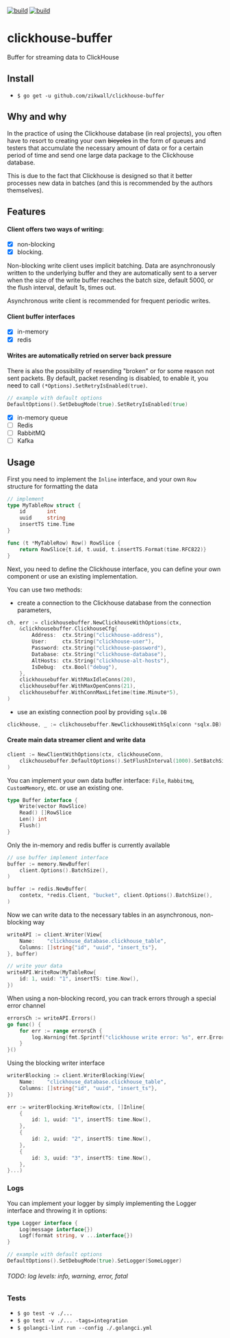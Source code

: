 [![build](https://github.com/zikwall/clickhouse-buffer/workflows/build_and_tests/badge.svg)](https://github.com/zikwall/clickhouse-buffer/actions)
[![build](https://github.com/zikwall/clickhouse-buffer/workflows/golangci_lint/badge.svg)](https://github.com/zikwall/clickhouse-buffer/actions)

# clickhouse-buffer
Buffer for streaming data to ClickHouse

## Install

- `$ go get -u github.com/zikwall/clickhouse-buffer`

## Why and why

In the practice of using the Clickhouse database (in real projects), 
you often have to resort to creating your own ~~bicycles~~ in the form of queues 
and testers that accumulate the necessary amount of data or for a certain period of time 
and send one large data package to the Clickhouse database.

This is due to the fact that Clickhouse is designed so that it better processes new data in batches 
(and this is recommended by the authors themselves).

## Features

#### Client offers two ways of writing: 

- [x] non-blocking 
- [x] blocking.

Non-blocking write client uses implicit batching. 
Data are asynchronously written to the underlying buffer and they are automatically sent to a server 
when the size of the write buffer reaches the batch size, default 5000, or the flush interval, 
default 1s, times out.

Asynchronous write client is recommended for frequent periodic writes.

#### Client buffer interfaces

- [x] in-memory
- [x] redis

#### Writes are automatically retried on server back pressure

There is also the possibility of resending "broken" or for some reason not sent packets. 
By default, packet resending is disabled, to enable it, you need to call `(*Options).SetRetryIsEnabled(true)`.

```go
// example with default options
DefaultOptions().SetDebugMode(true).SetRetryIsEnabled(true)
```

- [x] in-memory queue
- [ ] Redis
- [ ] RabbitMQ
- [ ] Kafka

## Usage

First you need to implement the `Inline` interface, and your own `Row` structure for formatting the data

```go
// implement
type MyTableRow struct {
	id       int
	uuid     string
	insertTS time.Time
}

func (t *MyTableRow) Row() RowSlice {
	return RowSlice{t.id, t.uuid, t.insertTS.Format(time.RFC822)}
}
```

Next, you need to define the Clickhouse interface, you can define your own component or use an existing implementation.

You can use two methods:
 - create a connection to the Clickhouse database from the connection parameters,

```go
ch, err := clickhousebuffer.NewClickhouseWithOptions(ctx,
    &clickhousebuffer.ClickhouseCfg{
        Address:  ctx.String("clickhouse-address"),
        User:     ctx.String("clickhouse-user"),
        Password: ctx.String("clickhouse-password"),
        Database: ctx.String("clickhouse-database"),
        AltHosts: ctx.String("clickhouse-alt-hosts"),
        IsDebug:  ctx.Bool("debug"),
    },
    clickhousebuffer.WithMaxIdleConns(20),
    clickhousebuffer.WithMaxOpenConns(21),
    clickhousebuffer.WithConnMaxLifetime(time.Minute*5),
)
```

- use an existing connection pool by providing `sqlx.DB`

```go
clickhouse, _ := clikchousebuffer.NewClickhouseWithSqlx(conn *sqlx.DB)
```

#### Create main data streamer client and write data

```go
client := NewClientWithOptions(ctx, clickhouseConn,
    clikchousebuffer.DefaultOptions().SetFlushInterval(1000).SetBatchSize(5000),
)
```

You can implement your own data buffer interface: `File`, `Rabbitmq`, `CustomMemory`, etc. or use an existing one. 

```go
type Buffer interface {
	Write(vector RowSlice)
	Read() []RowSlice
	Len() int
	Flush()
}
```

Only the in-memory and redis buffer is currently available

```go
// use buffer implement interface
buffer := memory.NewBuffer(
	client.Options().BatchSize(),
)
```

```go
buffer := redis.NewBuffer(
	contetx, *redis.Client, "bucket", client.Options().BatchSize(),
)
```

Now we can write data to the necessary tables in an asynchronous, non-blocking way

```go
writeAPI := client.Writer(View{
    Name:    "clickhouse_database.clickhouse_table", 
    Columns: []string{"id", "uuid", "insert_ts"},
}, buffer)

// write your data
writeAPI.WriteRow(MyTableRow{
    id: 1, uuid: "1", insertTS: time.Now(),
})
```

When using a non-blocking record, you can track errors through a special error channel

```go
errorsCh := writeAPI.Errors()
go func() {
	for err := range errorsCh {
		log.Warning(fmt.Sprintf("clickhouse write error: %s", err.Error()))
	}
}()
```

Using the blocking writer interface

```go
writerBlocking := client.WriterBlocking(View{
    Name:    "clickhouse_database.clickhouse_table",
    Columns: []string{"id", "uuid", "insert_ts"},
})

err := writerBlocking.WriteRow(ctx, []Inline{
    {
        id: 1, uuid: "1", insertTS: time.Now(),
    },
    {
        id: 2, uuid: "2", insertTS: time.Now(),
    },
    {
        id: 3, uuid: "3", insertTS: time.Now(),
    },
}...)
```

### Logs

You can implement your logger by simply implementing the Logger interface and throwing it in options:

```go
type Logger interface {
	Log(message interface{})
	Logf(format string, v ...interface{})
}
```

```go
// example with default options
DefaultOptions().SetDebugMode(true).SetLogger(SomeLogger)
```

###### TODO: log levels: info, warning, error, fatal

### Tests

- `$ go test -v ./...`
- `$ go test -v ./... -tags=integration`
- `$ golangci-lint run --config ./.golangci.yml`
